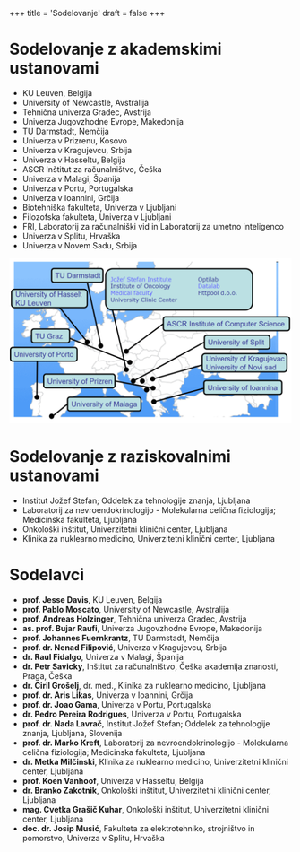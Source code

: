 +++
title = 'Sodelovanje'
draft = false
+++

# Sodelovanje z akademskimi ustanovami

- KU Leuven, Belgija
- University of Newcastle, Avstralija
- Tehnična univerza Gradec, Avstrija
- Univerza Jugovzhodne Evrope, Makedonija
- TU Darmstadt, Nemčija
- Univerza v Prizrenu, Kosovo
- Univerza v Kragujevcu, Srbija
- Univerza v Hasseltu, Belgija
- ASCR Inštitut za računalništvo, Češka
- Univerza v Malagi, Španija
- Univerza v Portu, Portugalska
- Univerza v Ioannini, Grčija
- Biotehniška fakulteta, Univerza v Ljubljani
- Filozofska fakulteta, Univerza v Ljubljani
- FRI, Laboratorij za računalniški vid in Laboratorij za umetno inteligenco
- Univerza v Splitu, Hrvaška
- Univerza v Novem Sadu, Srbija

![](lkm-collab.png)

# Sodelovanje z raziskovalnimi ustanovami

- Institut Jožef Stefan; Oddelek za tehnologije znanja, Ljubljana
- Laboratorij za nevroendokrinologijo - Molekularna celična fiziologija; Medicinska fakulteta, Ljubljana
- Onkološki inštitut, Univerzitetni klinični center, Ljubljana
- Klinika za nuklearno medicino, Univerzitetni klinični center, Ljubljana

# Sodelavci

- **prof. Jesse Davis**, KU Leuven, Belgija
- **prof. Pablo Moscato**, University of Newcastle, Avstralija
- **prof. Andreas Holzinger**, Tehnična univerza Gradec, Avstrija
- **as. prof. Bujar Raufi**, Univerza Jugovzhodne Evrope, Makedonija
- **prof. Johannes Fuernkrantz**, TU Darmstadt, Nemčija
- **prof. dr. Nenad Filipović**, Univerza v Kragujevcu, Srbija
- **dr. Raul Fidalgo**, Univerza v Malagi, Španija
- **dr. Petr Savicky**, Inštitut za računalništvo, Češka akademija znanosti, Praga, Češka
- **dr. Ciril Grošelj**, dr. med., Klinika za nuklearno medicino, Ljubljana
- **prof. dr. Aris Likas**, Univerza v Ioannini, Grčija
- **prof. dr. Joao Gama**, Univerza v Portu, Portugalska
- **dr. Pedro Pereira Rodrigues**, Univerza v Portu, Portugalska
- **prof. dr. Nada Lavrač**, Institut Jožef Stefan; Oddelek za tehnologije znanja, Ljubljana, Slovenija
- **prof. dr. Marko Kreft**, Laboratorij za nevroendokrinologijo - Molekularna celična fiziologija; Medicinska fakulteta, Ljubljana
- **dr. Metka Milčinski**, Klinika za nuklearno medicino, Univerzitetni klinični center, Ljubljana
- **prof. Koen Vanhoof**, Univerza v Hasseltu, Belgija
- **dr. Branko Zakotnik**, Onkološki inštitut, Univerzitetni klinični center, Ljubljana
- **mag. Cvetka Grašič Kuhar**, Onkološki inštitut, Univerzitetni klinični center, Ljubljana
- **doc. dr. Josip Musić**, Fakulteta za elektrotehniko, strojništvo in pomorstvo, Univerza v Splitu, Hrvaška
